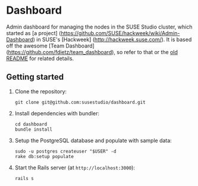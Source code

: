 # Dashboard

Admin dashboard for managing the nodes in the SUSE Studio cluster, which
started as [a project]
(https://github.com/SUSE/hackweek/wiki/Admin-Dashboard) in SUSE's [Hackweek]
(http://hackweek.suse.com/). It is based off the awesome [Team Dashboard]
(https://github.com/fdietz/team_dashboard), so refer to that or the [old
README](doc/README-original.md) for related details.

## Getting started

1. Clone the repository:
   ```
   git clone git@github.com:susestudio/dashboard.git
   ```

1. Install dependencies with bundler:
   ```
   cd dashboard
   bundle install
   ```

1. Setup the PostgreSQL database and populate with sample data:
   ```
   sudo -u postgres createuser "$USER" -d
   rake db:setup populate
   ```

1. Start the Rails server (at `http://localhost:3000`):
   ```
   rails s
   ```
